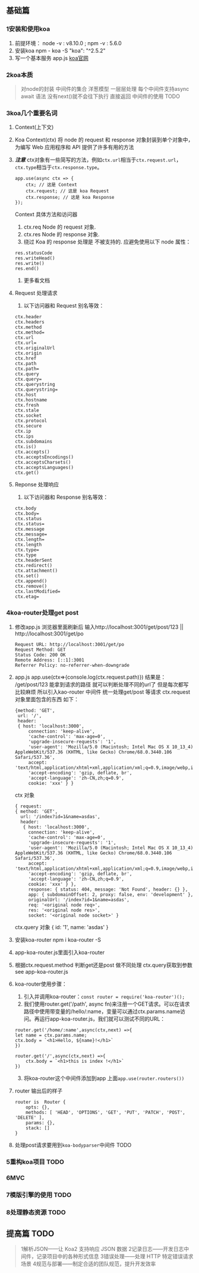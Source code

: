 ## 基础篇 
### 1安装和使用koa

1. 前提环境： node -v : v8.10.0 ; npm -v : 5.6.0
2. 安装koa  npm  -  koa -S   "koa": "^2.5.2"
3. 写一个基本服务 app.js [koa官网](https://koa.bootcss.com/)
   

### 2koa本质
> 对node的封装  中间件的集合 洋葱模型 一层层处理 每个中间件支持async await 语法 没有next()就不会往下执行 直接返回
> 中间件的使用 TODO
### 3koa几个重要名词
1. Context(上下文) 
2. Koa Context(ctx) 将 node 的 request 和 response 对象封装到单个对象中，为编写 Web 应用程序和 API 提供了许多有用的方法
3. ***注意*** ctx对象有一些简写的方法，例如`ctx.url`相当于`ctx.request.url`，`ctx.type`相当于`ctx.response.type`。
    ```
    app.use(async ctx => {
        ctx; // 这是 Context
        ctx.request; // 这是 koa Request
        ctx.response; // 这是 koa Response
    });
    ```
    Context 具体方法和访问器
    1. ctx.req Node 的 request 对象.
    2. ctx.res Node 的 response 对象.
    3. 绕过 Koa 的 response 处理是 不被支持的. 应避免使用以下 node 属性：
    ```
    res.statusCode
    res.writeHead()
    res.write()
    res.end()
    ```
    1. 更多看文档

4. Request 处理请求
    1. 以下访问器和 Request 别名等效：
    ```
    ctx.header
    ctx.headers
    ctx.method
    ctx.method=
    ctx.url
    ctx.url=
    ctx.originalUrl
    ctx.origin
    ctx.href
    ctx.path
    ctx.path=
    ctx.query
    ctx.query=
    ctx.querystring
    ctx.querystring=
    ctx.host
    ctx.hostname
    ctx.fresh
    ctx.stale
    ctx.socket
    ctx.protocol
    ctx.secure
    ctx.ip
    ctx.ips
    ctx.subdomains
    ctx.is()
    ctx.accepts()
    ctx.acceptsEncodings()
    ctx.acceptsCharsets()
    ctx.acceptsLanguages()
    ctx.get()
    ```
5. Reponse 处理响应
    1. 以下访问器和 Response 别名等效：
    ```
    ctx.body
    ctx.body=
    ctx.status
    ctx.status=
    ctx.message
    ctx.message=
    ctx.length=
    ctx.length
    ctx.type=
    ctx.type
    ctx.headerSent
    ctx.redirect()
    ctx.attachment()
    ctx.set()
    ctx.append()
    ctx.remove()
    ctx.lastModified=
    ctx.etag=
    ```

### 4koa-router处理get post
1. 修改app.js 浏览器里面刷新后 输入http://localhost:3001/get/post/123 || http://localhost:3001/get/po
    ```
    Request URL: http://localhost:3001/get/po
    Request Method: GET
    Status Code: 200 OK
    Remote Address: [::1]:3001
    Referrer Policy: no-referrer-when-downgrade
    ```
2. app.js app.use(ctx=>{console.log(ctx.request.path)}) 结果是： /get/post/123 能拿到请求的路径 就可以判断处理不同的url了 但是每次都写比较麻烦 所以引入kao-router       中间件 统一处理get/post 等请求
    ctx.request 对象里面包含的东西 如下：
   ```
   {method: 'GET',
    url: '/',
    header:
    { host: 'localhost:3000',
        connection: 'keep-alive',
        'cache-control': 'max-age=0',
        'upgrade-insecure-requests': '1',
        'user-agent': 'Mozilla/5.0 (Macintosh; Intel Mac OS X 10_13_4) AppleWebKit/537.36 (KHTML, like Gecko) Chrome/68.0.3440.106 Safari/537.36',
        accept: 'text/html,application/xhtml+xml,application/xml;q=0.9,image/webp,image/apng,*/*;q=0.8',
        'accept-encoding': 'gzip, deflate, br',
        'accept-language': 'zh-CN,zh;q=0.9',
        cookie: 'xxx' } }
   ```
   ctx 对象
   ```
   { request:
   { method: 'GET',
     url: '/index?id=1&name=asdas',
     header:
      { host: 'localhost:3000',
        connection: 'keep-alive',
        'cache-control': 'max-age=0',
        'upgrade-insecure-requests': '1',
        'user-agent': 'Mozilla/5.0 (Macintosh; Intel Mac OS X 10_13_4) AppleWebKit/537.36 (KHTML, like Gecko) Chrome/68.0.3440.106 Safari/537.36',
        accept: 'text/html,application/xhtml+xml,application/xml;q=0.9,image/webp,image/apng,*/*;q=0.8',
        'accept-encoding': 'gzip, deflate, br',
        'accept-language': 'zh-CN,zh;q=0.9',
        cookie: 'xxx' } },
        response: { status: 404, message: 'Not Found', header: {} },
        app: { subdomainOffset: 2, proxy: false, env: 'development' },
        originalUrl: '/index?id=1&name=asdas',
        req: '<original node req>',
        res: '<original node res>',
        socket: '<original node socket>' }
   ```

   ctx.query 对象
   { id: '1', name: 'asdas' }
3. 安装koa-router   npm i koa-router -S
4. app-koa-router.js里面引入koa-router
5. 根据ctx.request.method 判断get还是post 做不同处理 ctx.query获取到参数 see app-koa-router.js
6. koa-router使用步骤：
    1. 引入并调用koa-router：`const router = require('koa-router')();`
    2. 我们使用router.get('/path', async fn)来注册一个GET请求。可以在请求路径中使用带变量的/hello/:name，变量可以通过ctx.params.name访问。再运行app-koa-router.js，我们就可以测试不同的URL：
    ```
    router.get('/home/:name',async(ctx,next) =>{
    let name = ctx.params.name;
    ctx.body = `<h1>Hello, ${name}!</h1>`
    })

    router.get('/',async(ctx,next) =>{
        ctx.body = `<h1>this is index !</h1>`
    })
    ```
    3. 将koa-router这个中间件添加到app 上面`app.use(router.routers())`
7. router  输出后的样子
    ```
    router is  Router {
        opts: {},
        methods: [ 'HEAD', 'OPTIONS', 'GET', 'PUT', 'PATCH', 'POST', 'DELETE' ],
        params: {},
        stack: [] 
    }
    ```

8. 处理post请求要用到`koa-bodyparser`中间件 TODO
### 5重构koa项目 TODO

### 6MVC 
### 7模版引擎的使用 TODO
### 8处理静态资源  TODO


## 提高篇 TODO

> 1解析JSON——让 Koa2 支持响应 JSON 数据
> 2记录日志——开发日志中间件，记录项目中的各种形式信息
> 3错误处理——处理 HTTP 特定错误请求场景
> 4规范与部署——制定合适的团队规范，提升开发效率